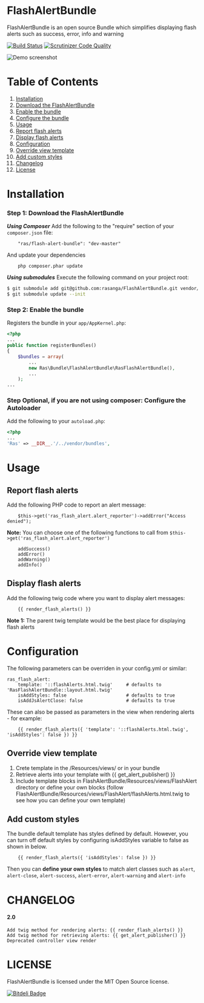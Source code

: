 FlashAlertBundle
========================
FlashAlertBundle is an open source Bundle which simplifies displaying flash alerts such as success, error, info and warning

[![Build Status](https://scrutinizer-ci.com/g/rasanga/FlashAlertBundle/badges/build.png?b=master)](https://scrutinizer-ci.com/g/rasanga/FlashAlertBundle/build-status/master)
[![Scrutinizer Code Quality](https://scrutinizer-ci.com/g/rasanga/FlashAlertBundle/badges/quality-score.png?b=master)](https://scrutinizer-ci.com/g/rasanga/FlashAlertBundle/?branch=master)

![Demo screenshot](https://s3.amazonaws.com/fvd-data/notes/258675/1410605457-Kse8z1/screen.png "Demo screenshot")

Table of Contents
========================
1. [Installation](#installation)
  1. [Download the FlashAlertBundle](#step-1-download-the-flashalertbundle)
  2. [Enable the bundle](#step-2-enable-the-bundle)
  3. [Configure the bundle](#step-3-configure-the-bundle)
2. [Usage](#usage)
  1. [Report flash alerts](#report-flash-alerts)
  2. [Display flash alerts](#display-flash-alerts)
3. [Configuration](#configuration)
  1. [Override view template](#override-view-template)
  2. [Add custom styles](#add-custom-styles)
4. [Changelog](#changelog)
5. [License](#license)


Installation
============
### Step 1: Download the FlashAlertBundle
***Using Composer***
Add the following to the "require" section of your `composer.json` file:
```
    "ras/flash-alert-bundle": "dev-master"
```
And update your dependencies
```
    php composer.phar update
```

***Using submodules***
Execute the following command on your project root:
``` bash
$ git submodule add git@github.com:rasanga/FlashAlertBundle.git vendor/bundles/Ras/FlashAlertBundle
$ git submodule update --init
```

### Step 2: Enable the bundle
Registers the bundle in your `app/AppKernel.php`:
```php
<?php
...
public function registerBundles()
{
    $bundles = array(
        ...
        new Ras\Bundle\FlashAlertBundle\RasFlashAlertBundle(),
        ...
    );
...
```

### Step Optional, if you are not using composer: Configure the Autoloader
Add the following to your `autoload.php`:
```php
<?php
...
'Ras' => __DIR__.'/../vendor/bundles',
```

Usage
=====
## Report flash alerts
Add the following PHP code to report an alert message:
```
    $this->get('ras_flash_alert.alert_reporter')->addError("Access denied");
```
**Note:** You can choose one of the following functions to call from
`$this->get('ras_flash_alert.alert_reporter')`
```
    addSuccess()
    addError()
    addWarning()
    addInfo()
```

## Display flash alerts
Add the following twig code where you want to display alert messages:
```
    {{ render_flash_alerts() }}
```
**Note 1:** The parent twig template would be the best place for displaying flash alerts

Configuration
=====
The following parameters can be overriden in your config.yml or similar:
```
ras_flash_alert:
    template: '::flashAlerts.html.twig'     # defaults to 'RasFlashAlertBundle::layout.html.twig'
    isAddStyles: false                      # defaults to true
    isAddJsAlertClose: false                # defaults to true
```

These can also be passed as parameters in the view when rendering alerts - for example:
```
    {{ render_flash_alerts({ 'template': '::flashAlerts.html.twig', 'isAddStyles': false }) }}
```

## Override view template
1. Crete template in the /Resources/views/ or in your bundle
2. Retrieve alerts into your template with {{ get_alert_publisher() }}
3. Include template blocks in FlashAlertBundle/Resources/views/FlashAlert directory or define your own blocks (follow FlashAlertBundle/Resources/views/FlashAlert/flashAlerts.html.twig to see how you can define your own template) 

## Add custom styles
The bundle default template has styles defined by default. However, you can turn off default styles by configuring
isAddStyles variable to false as shown in below.
```
    {{ render_flash_alerts({ 'isAddStyles': false }) }}
```

Then you can <b>define your own styles</b> to match alert classes such as `alert`,
`alert-close`, `alert-success`, `alert-error`, `alert-warning` and `alert-info`

CHANGELOG
=======
#### 2.0
    Add twig method for rendering alerts: {{ render_flash_alerts() }}
    Add twig method for retrieving alerts: {{ get_alert_publisher() }}
    Deprecated controller view render 

LICENSE
=======
FlashAlertBundle is licensed under the MIT Open Source license.


[![Bitdeli Badge](https://d2weczhvl823v0.cloudfront.net/rasanga/flashalertbundle/trend.png)](https://bitdeli.com/free "Bitdeli Badge")

